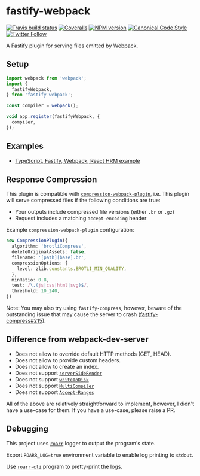<a name="user-content-fastify-webpack"></a>
<a name="fastify-webpack"></a>
# fastify-webpack

[![Travis build status](http://img.shields.io/travis/gajus/fastify-webpack/master.svg?style=flat-square)](https://travis-ci.com/gajus/fastify-webpack)
[![Coveralls](https://img.shields.io/coveralls/gajus/fastify-webpack.svg?style=flat-square)](https://coveralls.io/github/gajus/fastify-webpack)
[![NPM version](http://img.shields.io/npm/v/fastify-webpack.svg?style=flat-square)](https://www.npmjs.org/package/fastify-webpack)
[![Canonical Code Style](https://img.shields.io/badge/code%20style-canonical-blue.svg?style=flat-square)](https://github.com/gajus/canonical)
[![Twitter Follow](https://img.shields.io/twitter/follow/kuizinas.svg?style=social&label=Follow)](https://twitter.com/kuizinas)

A [Fastify](https://github.com/fastify/fastify) plugin for serving files emitted by [Webpack](https://github.com/webpack/webpack).

<a name="user-content-fastify-webpack-setup"></a>
<a name="fastify-webpack-setup"></a>
## Setup

```ts
import webpack from 'webpack';
import {
  fastifyWebpack,
} from 'fastify-webpack';

const compiler = webpack();

void app.register(fastifyWebpack, {
  compiler,
});
```

<a name="user-content-fastify-webpack-examples"></a>
<a name="fastify-webpack-examples"></a>
## Examples

* [TypeScript, Fastify, Webpack, React HRM example](./examples/react)

<a name="user-content-fastify-webpack-response-compression"></a>
<a name="fastify-webpack-response-compression"></a>
## Response Compression

This plugin is compatible with [`compression-webpack-plugin`](https://www.npmjs.com/package/compression-webpack-plugin), i.e. This plugin will serve compressed files if the following conditions are true:

* Your outputs include compressed file versions (either `.br` or `.gz`)
* Request includes a matching `accept-encoding` header

Example `compression-webpack-plugin` configuration:

```ts
new CompressionPlugin({
  algorithm: 'brotliCompress',
  deleteOriginalAssets: false,
  filename: '[path][base].br',
  compressionOptions: {
    level: zlib.constants.BROTLI_MIN_QUALITY,
  },
  minRatio: 0.8,
  test: /\.(js|css|html|svg)$/,
  threshold: 10_240,
})
```

Note: You may also try using `fastify-compress`, however, beware of the outstanding issue that may cause the server to crash ([fastify-compress#215](https://github.com/fastify/fastify-compress/issues/215)).

<a name="user-content-fastify-webpack-difference-from-webpack-dev-server"></a>
<a name="fastify-webpack-difference-from-webpack-dev-server"></a>
## Difference from webpack-dev-server

* Does not allow to override default HTTP methods (GET, HEAD).
* Does not allow to provide custom headers.
* Does not allow to create an index.
* Does not support [`serverSideRender`](https://github.com/webpack/webpack-dev-middleware#serversiderender)
* Does not support [`writeToDisk`](https://github.com/webpack/webpack-dev-middleware#writetodisk)
* Does not support [`MultiCompiler`](https://webpack.js.org/api/node/#multicompiler)
* Does not support [`Accept-Ranges`](https://developer.mozilla.org/en-US/docs/Web/HTTP/Headers/Accept-Ranges)

All of the above are relatively straightforward to implement, however, I didn't have a use-case for them. If you have a use-case, please raise a PR.

<a name="user-content-fastify-webpack-debugging"></a>
<a name="fastify-webpack-debugging"></a>
## Debugging

This project uses [`roarr`](https://www.npmjs.com/package/roarr) logger to output the program's state.

Export `ROARR_LOG=true` environment variable to enable log printing to `stdout`.

Use [`roarr-cli`](https://github.com/gajus/roarr-cli) program to pretty-print the logs.